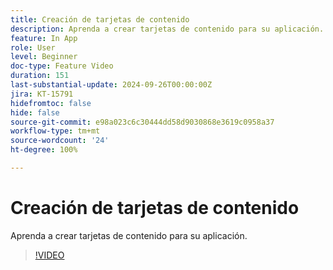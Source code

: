 ```yaml
---
title: Creación de tarjetas de contenido
description: Aprenda a crear tarjetas de contenido para su aplicación.
feature: In App
role: User
level: Beginner
doc-type: Feature Video
duration: 151
last-substantial-update: 2024-09-26T00:00:00Z
jira: KT-15791
hidefromtoc: false
hide: false
source-git-commit: e98a023c6c30444dd58d9030868e3619c0958a37
workflow-type: tm+mt
source-wordcount: '24'
ht-degree: 100%

---
```



# Creación de tarjetas de contenido

Aprenda a crear tarjetas de contenido para su aplicación.

>[!VIDEO](https://video.tv.adobe.com/v/3434783/?learn=on)
